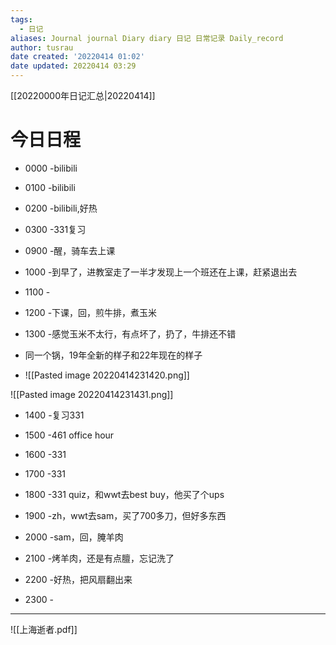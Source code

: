 ```yaml
---
tags:
  - 日记
aliases: Journal journal Diary diary 日记 日常记录 Daily_record
author: tusrau
date created: '20220414 01:02'
date updated: 20220414 03:29
---
```


[[20220000年日记汇总|20220414]]

# 今日日程

- 0000 -bilibili
- 0100 -bilibili
- 0200 -bilibili,好热
- 0300 -331复习

- 0900 -醒，骑车去上课
- 1000 -到早了，进教室走了一半才发现上一个班还在上课，赶紧退出去
- 1100 -
- 1200 -下课，回，煎牛排，煮玉米
- 1300 -感觉玉米不太行，有点坏了，扔了，牛排还不错
- 同一个锅，19年全新的样子和22年现在的样子
- ![[Pasted image 20220414231420.png]]

![[Pasted image 20220414231431.png]]


- 1400 -复习331
- 1500 -461 office hour
- 1600 -331
- 1700 -331
- 1800 -331 quiz，和wwt去best buy，他买了个ups

- 1900 -zh，wwt去sam，买了700多刀，但好多东西
- 2000 -sam，回，腌羊肉
- 2100 -烤羊肉，还是有点膻，忘记洗了
- 2200 -好热，把风扇翻出来
- 2300 -

---
![[上海逝者.pdf]]
